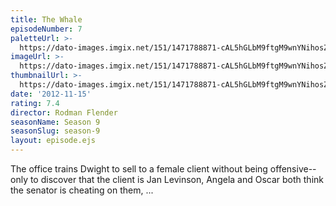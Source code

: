 ```yaml
---
title: The Whale
episodeNumber: 7
paletteUrl: >-
  https://dato-images.imgix.net/151/1471788871-cAL5hGLbM9ftgM9wnYNihosZtMM.jpg?auto=enhance&ch=DPR%2CWidth&palette=json
imageUrl: >-
  https://dato-images.imgix.net/151/1471788871-cAL5hGLbM9ftgM9wnYNihosZtMM.jpg?auto=compress%2Cformat&ch=DPR%2CWidth&w=500
thumbnailUrl: >-
  https://dato-images.imgix.net/151/1471788871-cAL5hGLbM9ftgM9wnYNihosZtMM.jpg?auto=enhance&ch=DPR%2CWidth&fit=crop&fm=jpg&h=280&w=500
date: '2012-11-15'
rating: 7.4
director: Rodman Flender
seasonName: Season 9
seasonSlug: season-9
layout: episode.ejs
---
```


The office trains Dwight to sell to a female client without being offensive--only to discover that the client is Jan Levinson, Angela and Oscar both think the senator is cheating on them, ...
